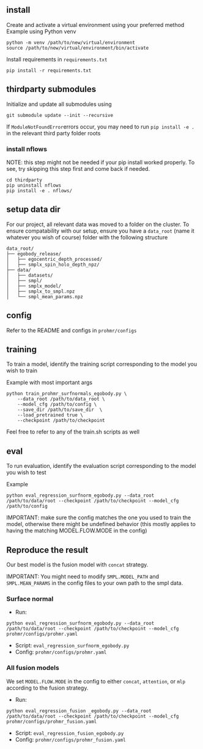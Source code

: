 ## install
Create and activate a virtual environment using your preferred method
Example using Python venv
```
python -m venv /path/to/new/virtual/environment
source /path/to/new/virtual/environment/bin/activate
```
Install requirements in `requirements.txt`
```
pip install -r requirements.txt
```

## thirdparty submodules
Initialize and update all submodules using 
```
git submodule update --init --recursive
```
If `ModuleNotFoundError`errors occur, you may need to run `pip install -e .` in the relevant third party folder roots

### install nflows
NOTE: this step might not be needed if your pip install worked properly. To see, try skipping this step first and come back if needed.
```
cd thirdparty
pip uninstall nflows
pip install -e . nflows/
```

## setup data dir
For our project, all relevant data was moved to a folder on the cluster.
To ensure compatability with our setup, ensure you have a `data_root` (name it whatever you wish of course) folder with the following structure
```
data_root/
├── egobody_release/
│   ├── egocentric_depth_processed/
│   ├── smplx_spin_holo_depth_npz/
├── data/
│   ├── datasets/
│   ├── smpl/
│   ├── smplx_model/
│   ├── smplx_to_smpl.npz
│   └── smpl_mean_params.npz
```
## config
Refer to the README and configs in `prohmr/configs`

## training
To train a model, identify the training script corresponding to the model you wish to train

Example with most important args
```
python train_prohmr_surfnormals_egobody.py \
    --data_root /path/to/data_root \
    --model_cfg /path/to/config \
    --save_dir /path/to/save_dir  \
    --load_pretrained true \
    --checkpoint /path/to/checkpoint
```
Feel free to refer to any of the train.sh scripts as well

## eval
To run evaluation, identify the evaluation script corresponding to the model you wish to test

Example
```
python eval_regression_surfnorm_egobody.py --data_root /path/to/data/root --checkpoint /path/to/checkpoint --model_cfg /path/to/config
```

IMPORTANT: make sure the config matches the one you used to train the model, otherwise there might be undefined behavior (this mostly applies to having the matching MODEL.FLOW.MODE in the config)

## Reproduce the result
Our best model is the fusion model with `concat` strategy.

IMPORTANT: You might need to modify `SMPL.MODEL_PATH` and `SMPL.MEAN_PARAMS` in the config files to your own path to the smpl data.

### Surface normal
- Run:
```
python eval_regression_surfnorm_egobody.py --data_root /path/to/data/root --checkpoint /path/to/checkpoint --model_cfg prohmr/configs/prohmr.yaml
```
- Script: `eval_regression_surfnorm_egobody.py`
- Config: `prohmr/configs/prohmr.yaml`

### All fusion models
We set `MODEL.FLOW.MODE` in the config to either `concat`, `attention`, or `mlp` according to the fusion strategy.
- Run:
```
python eval_regression_fusion _egobody.py --data_root /path/to/data/root --checkpoint /path/to/checkpoint --model_cfg prohmr/configs/prohmr_fusion.yaml
```
- Script: `eval_regression_fusion_egobody.py`
- Config:  `prohmr/configs/prohmr_fusion.yaml`
